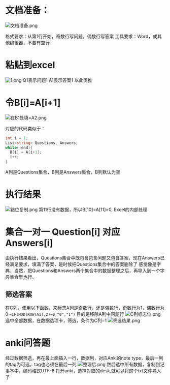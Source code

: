 # 文档准备：
![文档准备.png](https://www.assdrty.com/images/2020/04/13/480457a5dca505eb8.png)

格式要求：从第1行开始，奇数行写问题，偶数行写答案
工具要求：Word，或其他编辑器，不要有空行

# 粘贴到excel
![1.png](https://www.assdrty.com/images/2020/04/13/1.png)
Q1表示问题1
A1表示答案1
以此类推

# 令B[i]=A[i+1]
![在B1处填=A2.png](https://www.assdrty.com/images/2020/04/13/2804bed1977fe6277.png)

对应的代码类似于：
```csharp
int i = 1;
List<string> Questions, Answers;
while(!end){
  B[i] = A[i+1];
  i++;
}
```
A列是Questions集合，B列是Answers集合，B列默认为空

# 执行结果
![错位复制.png](https://www.assdrty.com/images/2020/04/13/3da2336f505cc82ec.png)
第11行没有数据，所以B[10]=A[11]=0, Excel的内部处理

# 集合一对一 Question[i] 对应 Answers[i]
由执行结果看出，Questions集合中既包含包含问题又包含答案，现在Answers已经满足要求，填满了答案，是时候把Questions集合中的答案删除了
感觉像是字典，当然，把Questions和Answers两个集合中的数据整理之后，再导入到一个字典集合里也行。

## 筛选答案
在C列，使用以下函数，来标志A列是奇数行，还是偶数行，奇数行为1，偶数行为0
`=IF(MOD(ROW(A1),2)=0,"0","1")`
目的是移除A列中问题行
![C列标志位.png](https://www.assdrty.com/images/2020/04/13/5261c0b4b73c4504b.png)
选中全部数据，在数据选项卡，筛选，条件为C列=1
![筛选结果.png](https://www.assdrty.com/images/2020/04/13/65b5673b8258da592.png)

# anki问答题
经过数据筛选，再在最上面插入一行，数据列，对应Anki的note type，最后一列的tag为可选，tag也必须在最后一列
![整理后.png](https://www.assdrty.com/images/2020/04/13/74655fea17ebdec1c.png)
然后选中所有数据，复制到记事本中，编码格式UTF-8
打开anki，选择对应的desk,就可以将这个txt文件导入了
